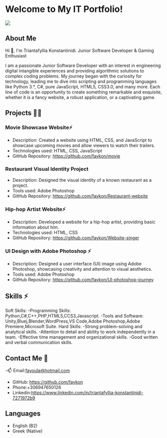 
# Welcome to My IT Portfolio!
<img align="center" src="https://c4.wallpaperflare.com/wallpaper/684/776/1009/computer-headphones-anime-girls-wallpaper-preview.jpg">

## About Me

Hi 👋, I'm Triantafyllia Konstantinidi. Junior Software Developer & Gaming Enthusiast

I am a passionate Junior Software Developer with an interest in engineering digital intangible experiences and providing algorithmic solutions to complex coding problems. My journey began with the curiosity for technology, leading me to dive into scripting and programming languages like Python 3.*, C#, pure JavaScript, HTML5, CSS3.0, and many more. Each line of code is an opportunity to create something remarkable and exquisite, whether it is a fancy website, a robust application, or a captivating game.

## Projects 👨‍💻

### Movie Showcase Website⚡

- Description: Created a website using HTML, CSS, and JavaScript to showcase upcoming movies and allow viewers to watch their trailers.
- Technologies used: HTML, CSS, JavaScript
- GitHub Repository: https://github.com/faykon/movie

### Restaurant Visual Identity Project

- Description: Designed the visual identity of a known restaurant as a project.
- Tools used: Adobe Photoshop
- GitHub Repository: https://github.com/faykon/Restaurant-website

### Hip-hop Artist Website⚡

- Description: Developed a website for a hip-hop artist, providing basic information about him.
- Technologies used: HTML, CSS
- GitHub Repository: https://github.com/faykon/Website-singer

### UI Design with Adobe Photoshop ⚡

- Description: Designed a user interface (UI) image using Adobe Photoshop, showcasing creativity and attention to visual aesthetics.
- Tools used: Adobe Photoshop
- GitHub Repository: https://github.com/faykon/UI-photoshop-journey

## Skills ⚡
Soft Skills:
-Programming Skills: Python,C#,C++,PHP,HTML5,CCS3,Javascript.
-Tools and Software: Unity,Bluej,Blender,WordPress,VS Code,Adobe Photoshop,Adobe Premiere,Microsoft Suite.
Hard Skills:
-Strong problem-solving and analytical skills.
-Attention to detail and ability to work independently in a team.
-Effective time management and organizational skills.
-Good written and verbal communication skills.

## Contact Me 📄
-📫 Email:fayoula@hotmail.com
- GitHub: https://github.com/faykon
- Phone:+306947650126
- Linkedin:https://www.linkedin.com/in/triantafyllia-konstantinidi-7271972b9

## Languages

- English (B2)
- Greek (Native)
